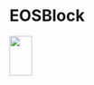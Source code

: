 # EOSBlock

<img src="https://github.com/qwang216/EOSBlockchain/blob/master/Media/EOS_Demo_Gif.gif" width="40" height="70" />
